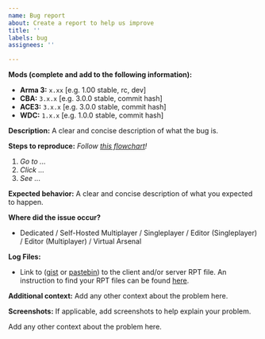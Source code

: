 ```yaml
---
name: Bug report
about: Create a report to help us improve
title: ''
labels: bug
assignees: ''

---
```


<!--
🚨🚨🚨🚨🚨🚨🚨🚨🚨🚨

I ACKNOWLEDGE THE FOLLOWING BEFORE PROCEEDING:
1. If I delete this entire template or parts of it and go my own path, the team may close my issue without further explanation or engagement.
2. If I list multiple bugs/concerns in this one issue, the team may close my issue without further explanation or engagement.
3. If I write an issue that has duplicates, the team may close my issue without further explanation or engagement (and without necessarily spending time to find the exact duplicate ID number).
4. If I leave the title incomplete when filing the issue, the team may close my issue without further explanation or engagement.
5. If I file something completely blank in the body, the team may close my issue without further explanation or engagement.
6. If I file an issue without collecting logs (RPT file, etc...), the team may close my issue without further explanation or engagement. 

All good? Then proceed and fill out the items below.
-->


**Mods (complete and add to the following information):**
- **Arma 3:** `x.xx` [e.g. 1.00 stable, rc,  dev]
- **CBA:** `3.x.x` [e.g. 3.0.0 stable, commit hash]
- **ACE3:** `3.x.x` [e.g. 3.0.0 stable, commit hash]
- **WDC:** `1.x.x` [e.g. 1.0.0 stable, commit hash]
<!-- Make sure to reproduce the issue with only CBA, ACE3, and WDC on a newly created mission! -->

**Description:**
A clear and concise description of what the bug is.

**Steps to reproduce:**
_Follow [this flowchart](https://ace3.acemod.org/img/wiki/user/issue_flowchart.webp)!_

1. _Go to ..._
2. _Click ..._
3. _See ..._

**Expected behavior:**
A clear and concise description of what you expected to happen.

**Where did the issue occur?**
- Dedicated / Self-Hosted Multiplayer / Singleplayer / Editor (Singleplayer) / Editor (Multiplayer) / Virtual Arsenal

**Log Files:**
- Link to ([gist](https://gist.github.com) or [pastebin](http://pastebin.com)) to the client and/or server RPT file. An instruction to find your RPT files can be found [here](https://community.bistudio.com/wiki/Crash_Files#Arma_3).

**Additional context:**
Add any other context about the problem here.

**Screenshots:**
If applicable, add screenshots to help explain your problem.

Add any other context about the problem here.
